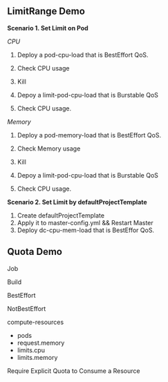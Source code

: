 LimitRange Demo
---

**Scenario 1. Set Limit on Pod**

*CPU*
1. Deploy a pod-cpu-load that is BestEffort QoS.

2. Check CPU usage

3. Kill

4. Depoy a limit-pod-cpu-load that is Burstable QoS

5. Check CPU usage.

*Memory*
1. Deploy a pod-memory-load that is BestEffort QoS.

2. Check Memory usage

3. Kill

4. Depoy a limit-pod-cpu-load that is Burstable QoS

5. Check CPU usage.



**Scenario 2. Set Limit by defaultProjectTemplate**
1. Create defaultProjectTemplate
2. Apply it to master-config.yml && Restart Master
3. Deploy dc-cpu-mem-load that is BestEffor QoS.


Quota Demo
---

Job

Build

BestEffort

NotBestEffort

compute-resources
- pods
- request.memory
- limits.cpu
- limits.memory


Require Explicit Quota to Consume a Resource
